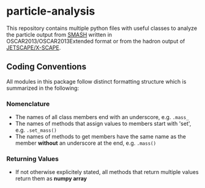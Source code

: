 # particle-analysis

This repository contains multiple python files with useful classes to analyze the particle output from [SMASH](https://smash-transport.github.io/) written in OSCAR2013/OSCAR2013Extended format or from the hadron output of [JETSCAPE/X-SCAPE](https://jetscape.org/).

## Coding Conventions
All modules in this package follow distinct formatting structure which is summarized in the following:
### Nomenclature
- The names of all class members end with an underscore, e.g. `.mass_`  
- The names of methods that assign values to members start with 'set', e.g. `.set_mass()`
- The names of methods to get members have the same name as the member **without** an underscore at the end, e.g. `.mass()`

### Returning Values
- If not otherwise explicitely stated, all methods that return multiple values return them as **numpy array**
